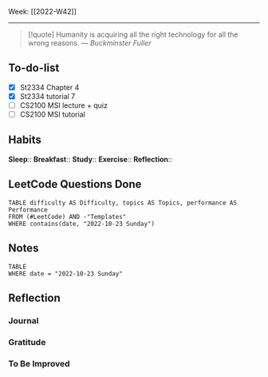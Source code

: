 Week: [[2022-W42]]
- - -
>[!quote]
> Humanity is acquiring all the right technology for all the wrong reasons.
> — <cite>Buckminster Fuller</cite>

## To-do-list
- [x] St2334 Chapter 4
- [x] St2334 tutorial 7
- [ ] CS2100 MSI lecture + quiz
- [ ] CS2100 MSI tutorial

## Habits
**Sleep**:: 
**Breakfast**::
**Study**:: 
**Exercise**:: 
**Reflection**:: 

## LeetCode Questions Done
```dataview
TABLE difficulty AS Difficulty, topics AS Topics, performance AS Performance
FROM (#LeetCode) AND -"Templates"
WHERE contains(date, "2022-10-23 Sunday") 
```

## Notes
```dataview
TABLE
WHERE date = "2022-10-23 Sunday"
```

## Reflection
### Journal
### Gratitude
### To Be Improved